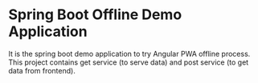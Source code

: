 # Spring Boot Offline Demo Application

It is the spring boot demo application to try Angular PWA offline process. This project contains get service (to serve data) and post service (to get data from frontend).
